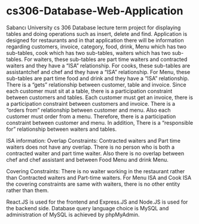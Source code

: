 # cs306-Database-Web-Application
Sabancı University cs 306 Database lecture term project for displaying tables and doing operations such as insert, delete and find. Application is designed for 
restaurants and in that application there will be information regarding customers, invoice, category, food, drink, Menu which has two sub-tables, cook which has two sub-tables, waiters which has two sub-tables. For waiters, these sub-tables are part time waiters and contracted waiters and they have a “ISA” relationship. For cooks, these sub-tables are assistantchef and chef and they have a “ISA” relationship. For Menu, these sub-tables are part time food and drink and they have a “ISA” relationship. There is a “gets” relationship between customer, table and invoice. Since each customer must sit at a table, there is a participation constraint between customers and tables. Each customer must get an invoice, there is a participation constraint between customers and invoice. There is a “orders from” relationship between customer and menu. Also each customer must order from a menu. Therefore, there is a participation constraint between customer and menu. In addition, There is a “responsible for” relationship between waiters and tables.

ISA information: Overlap Constraints: Contracted waiters and Part time waiters does not have any overlap. There is no person who is both a contracted waiter and part time waiter. Also there is no overlap between chef and chef assistant and between Food Menu and drink Menu.
 
Covering Constraints: There is no waiter working in the restaurant rather than Contracted waiters and Part-time waiters. For Menu ISA and Cook ISA the covering constraints are same with waiters, there is no other entity rather than them.

React.JS is used for the frontend and Express.JS and Node.JS is used for the backend side. Database query language choice is MySQL and administration of MySQL is achieved by phpMyAdmin. 

